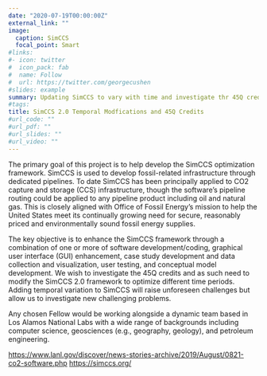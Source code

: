 ```yaml
---
date: "2020-07-19T00:00:00Z"
external_link: ""
image:
  caption: SimCCS
  focal_point: Smart
#links:
#- icon: twitter
#  icon_pack: fab
#  name: Follow
#  url: https://twitter.com/georgecushen
#slides: example
summary: Updating SimCCS to vary with time and investigate thr 45Q credits
#tags:
title: SimCCS 2.0 Temporal Modfications and 45Q Credits
#url_code: ""
#url_pdf: ""
#url_slides: ""
#url_video: ""
---
```


The primary goal of this project is to help develop the SimCCS optimization framework. SimCCS is used to develop fossil-related infrastructure through dedicated pipelines. To date SimCCS has been principally applied to CO2 capture and storage (CCS) infrastructure, though the software’s pipeline routing could be applied to any pipeline product including oil and natural gas. This is closely aligned with Office of Fossil Energy’s mission to help the United States meet its continually growing need for secure, reasonably priced and environmentally sound fossil energy supplies.

The key objective is to enhance the SimCCS framework through a combination of one or more of software development/coding, graphical user interface (GUI) enhancement, case study development
and data collection and visualization, user testing, and conceptual model development. We wish to investigate the 45Q credits and as such need to modify the SimCCS 2.0 framework to optimize different time periods. Adding temporal variation to SimCCS will raise unforeseen challenges but allow us to investigate new challenging problems.

Any chosen Fellow would be working alongside a dynamic team based in Los Alamos National Labs with a wide range of backgrounds including computer science, geosciences (e.g., geography, geology), and petroleum engineering.


https://www.lanl.gov/discover/news-stories-archive/2019/August/0821-co2-software.php
https://simccs.org/
